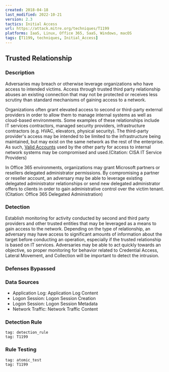 ```yaml
---
created: 2018-04-18
last_modified: 2022-10-21
version: 2.3
tactics: Initial Access
url: https://attack.mitre.org/techniques/T1199
platforms: IaaS, Linux, Office 365, SaaS, Windows, macOS
tags: [T1199, techniques, Initial_Access]
---
```


## Trusted Relationship

### Description

Adversaries may breach or otherwise leverage organizations who have access to intended victims. Access through trusted third party relationship abuses an existing connection that may not be protected or receives less scrutiny than standard mechanisms of gaining access to a network.

Organizations often grant elevated access to second or third-party external providers in order to allow them to manage internal systems as well as cloud-based environments. Some examples of these relationships include IT services contractors, managed security providers, infrastructure contractors (e.g. HVAC, elevators, physical security). The third-party provider's access may be intended to be limited to the infrastructure being maintained, but may exist on the same network as the rest of the enterprise. As such, [Valid Accounts](https://attack.mitre.org/techniques/T1078) used by the other party for access to internal network systems may be compromised and used.(Citation: CISA IT Service Providers)

In Office 365 environments, organizations may grant Microsoft partners or resellers delegated administrator permissions. By compromising a partner or reseller account, an adversary may be able to leverage existing delegated administrator relationships or send new delegated administrator offers to clients in order to gain administrative control over the victim tenant.(Citation: Office 365 Delegated Administration)

### Detection

Establish monitoring for activity conducted by second and third party providers and other trusted entities that may be leveraged as a means to gain access to the network. Depending on the type of relationship, an adversary may have access to significant amounts of information about the target before conducting an operation, especially if the trusted relationship is based on IT services. Adversaries may be able to act quickly towards an objective, so proper monitoring for behavior related to Credential Access, Lateral Movement, and Collection will be important to detect the intrusion.

### Defenses Bypassed



### Data Sources

  - Application Log: Application Log Content
  -  Logon Session: Logon Session Creation
  -  Logon Session: Logon Session Metadata
  -  Network Traffic: Network Traffic Content
### Detection Rule

```query
tag: detection_rule
tag: T1199
```

### Rule Testing

```query
tag: atomic_test
tag: T1199
```
